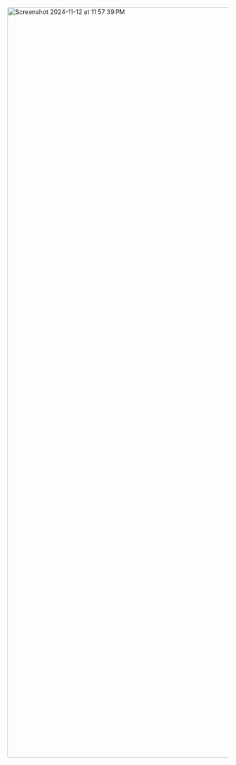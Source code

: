 <img width="1711" alt="Screenshot 2024-11-12 at 11 57 39 PM" src="https://github.com/user-attachments/assets/bae0b221-8615-42c4-81ad-9b4dc4ee7fb0">
